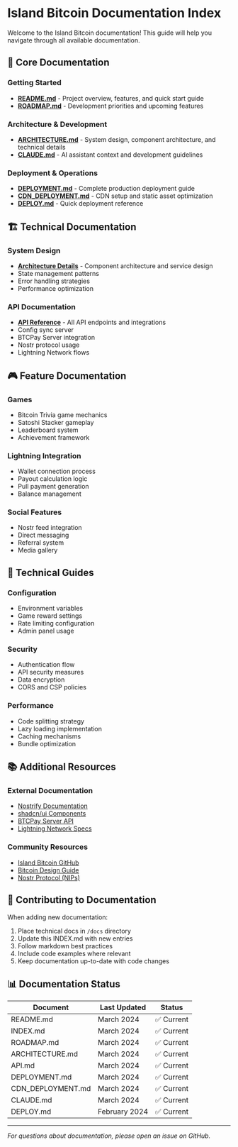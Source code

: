 # Island Bitcoin Documentation Index

Welcome to the Island Bitcoin documentation! This guide will help you navigate through all available documentation.

## 📖 Core Documentation

### Getting Started
- [**README.md**](../README.md) - Project overview, features, and quick start guide
- [**ROADMAP.md**](./ROADMAP.md) - Development priorities and upcoming features

### Architecture & Development
- [**ARCHITECTURE.md**](./ARCHITECTURE.md) - System design, component architecture, and technical details
- [**CLAUDE.md**](./CLAUDE.md) - AI assistant context and development guidelines

### Deployment & Operations
- [**DEPLOYMENT.md**](./DEPLOYMENT.md) - Complete production deployment guide
- [**CDN_DEPLOYMENT.md**](./CDN_DEPLOYMENT.md) - CDN setup and static asset optimization
- [**DEPLOY.md**](./DEPLOY.md) - Quick deployment reference

## 🏗️ Technical Documentation

### System Design
- [**Architecture Details**](./ARCHITECTURE.md) - Component architecture and service design
- State management patterns
- Error handling strategies
- Performance optimization

### API Documentation
- [**API Reference**](./API.md) - All API endpoints and integrations
- Config sync server
- BTCPay Server integration
- Nostr protocol usage
- Lightning Network flows

## 🎮 Feature Documentation

### Games
- Bitcoin Trivia game mechanics
- Satoshi Stacker gameplay
- Leaderboard system
- Achievement framework

### Lightning Integration
- Wallet connection process
- Payout calculation logic
- Pull payment generation
- Balance management

### Social Features
- Nostr feed integration
- Direct messaging
- Referral system
- Media gallery

## 🔧 Technical Guides

### Configuration
- Environment variables
- Game reward settings
- Rate limiting configuration
- Admin panel usage

### Security
- Authentication flow
- API security measures
- Data encryption
- CORS and CSP policies

### Performance
- Code splitting strategy
- Lazy loading implementation
- Caching mechanisms
- Bundle optimization

## 📚 Additional Resources

### External Documentation
- [Nostrify Documentation](https://nostrify.dev/)
- [shadcn/ui Components](https://ui.shadcn.com/)
- [BTCPay Server API](https://docs.btcpayserver.org/API/Greenfield/v1/)
- [Lightning Network Specs](https://github.com/lightning/bolts)

### Community Resources
- [Island Bitcoin GitHub](https://github.com/islandbitcoin)
- [Bitcoin Design Guide](https://bitcoin.design/)
- [Nostr Protocol (NIPs)](https://github.com/nostr-protocol/nips)

## 🤝 Contributing to Documentation

When adding new documentation:
1. Place technical docs in `/docs` directory
2. Update this INDEX.md with new entries
3. Follow markdown best practices
4. Include code examples where relevant
5. Keep documentation up-to-date with code changes

## 📊 Documentation Status

| Document | Last Updated | Status |
|----------|--------------|--------|
| README.md | March 2024 | ✅ Current |
| INDEX.md | March 2024 | ✅ Current |
| ROADMAP.md | March 2024 | ✅ Current |
| ARCHITECTURE.md | March 2024 | ✅ Current |
| API.md | March 2024 | ✅ Current |
| DEPLOYMENT.md | March 2024 | ✅ Current |
| CDN_DEPLOYMENT.md | March 2024 | ✅ Current |
| CLAUDE.md | March 2024 | ✅ Current |
| DEPLOY.md | February 2024 | ✅ Current |

---

*For questions about documentation, please open an issue on GitHub.*